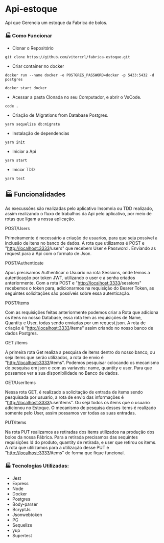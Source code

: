 # Api-estoque

Api que Gerencia um estoque da Fabrica de bolos.

### 🏭 Como Funcionar

-   Clonar o Repositório

```tsx
git clone https://github.com/vitorcrl/fabrica-estoque.git
```

-   Criar container no docker

```tsx
docker run --name docker -e POSTGRES_PASSWORD=docker -p 5433:5432 -d postgres

docker start docker
```

-   Acessar a pasta Clonada no seu Computador, e abrir o VsCode.

```tsx
code .
```

-   Criação de Migrations from Database Postgres.

```tsx
yarn sequelize db:migrate
```

-   Instalação de dependencias

```tsx
yarn init
```

-   Iniciar a Api

```tsx
yarn start
```

-   Iniciar TDD

```tsx
yarn test
```

## 🏭 Funcionalidades

As execussões são realizadas pelo aplicativo Insomnia ou TDD realizado, assim realizando o fluxo de trabalhos da Api pelo aplicativo, por meio de rotas que ligam a nossa aplicação.

POST/Users

Primeiramente é necessário a criação de usuarios, para que seja possivel a inclusão de itens no banco de dados. A rota que utilizamos é POST e "[http://localhost:3333](http://localhost:3333/)/users" que recebem User e Password . Enviando as request para a Api com o formato de Json.

POST/Authenticate

Apos precisamos Authenticar o Usuario na rota Sessions, onde temos a autenticação por token JWT, utilizando o user e a senha criados anteriormente. Com a rota POST e "[http://localhost:3333](http://localhost:3333/)/sessions" recebemos o token para, adicionarmos na requisição do Bearer Token, as seguintes solicitações são possíveis sobre essa autenticação.

POST/Items

Com as requisições feitas anteriormente podemos criar a Rota que adiciona os itens no nosso Database, essa rota tem as requisições de Name, Quantity e User, todas sendo enviadas por um request.json. A rota de criação é "[http://localhost:3333](http://localhost:3333/)/items" assim criando no nosso banco de dados Postgres.

GET /Items

A primeira rota Get realiza a pesquisa de items dentro do nosso banco, ou seja items que serão utilizados, a rota de envio é "[http://localhost:3333](http://localhost:3333/)/items". Podemos pesquisar colocando os mecanismo de pesquisa em json e com as variaveis: name, quantity e user. Para que possamos ver a sua disponibilidade no Banco de dados.

GET/UserItems

Nessa rota GET, é realizado a solicitação de entrada de items sendo pesquisada por usuario, a rota de envio das informações é "[http://localhost:3333](http://localhost:3333/)/useritems". Ou sejá todos os items que o usuario adicionou no Estoque. O mecanismo de pesquisa desses items é realizado somente pelo User, assim possamos ver todas as suas entradas.

PUT/Items

Na rota PUT realizamos as retiradas dos items utilizados na produção dos bolos da nossa Fábrica. Para a retirada precisamos das sequintes requisições Id do produto, quantity de retirada, e user que retirou os items. A rota que utilizamos para a utilização desse PUT é "[http://localhost:3333](http://localhost:3333/)/items" de forma que fique funcional.

### 🏭 Tecnologias Utilizadas:

-   Jest
-   Express
-   Node
-   Docker
-   Postgres
-   Body-parser
-   BcryptJs
-   Jsonwebtoken
-   PG
-   Sequelize
-   yup
-   Supertest
